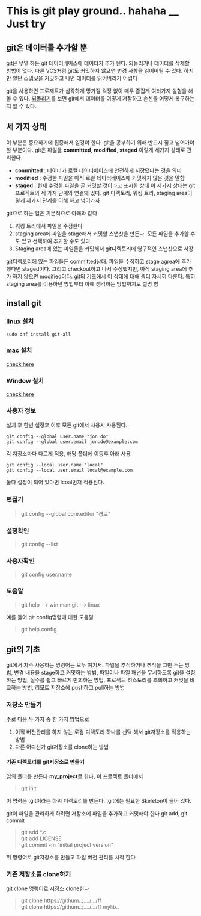 # This is git play ground.. hahaha __ Just try
## git은 데이터를 추가할 뿐
git은 무얼 하든 git 데이터베이스에 데이터가 추가 된다. 되돌리거나 데이터를 삭제할 방법이 없다. 다른 VCS처럼 git도 커밋하지 않으면 변경 사항을 읽어버릴 수 있다. 하지만 일단 스냅샷을 커밋하고 나면 데이터를 읽어버리기 어렵다

git을 사용하면 프로제트가 심각하게 망가질 걱정 없이 매우 즐겁게 여러가지 실험을 해 볼 수 있다. [되돌리기](#되돌리기)를 보면 git에서 데이터를 어떻게 저장하고 손신을 어떻게 복구하는지 알 수 있다. 

## 세 가지 상태
이  부분은 중요하기에 집중해서 일겅야 한다. git을 공부하기 위해 반드시 짚고 넘어가야 할 부분이다. git은 파일을 **committed**, **modified**, **staged** 이렇게 세가지 상태로 관리한다.
- **committed** : 데이터가 로컬 데이터베이스에 안전하게 저장됐다는 것을 의미
- **modified** : 수정한 파일을 아직 로컬 데이터베이스에 커밋하지 않은 것을 말함
- **staged** : 현재 수정한 파일을 곧 커밋할 것이라고 표시한 상태
이 세가지 상태는 git프로젝트의 세 가지 단계와 연결돼 있다. git 디렉토리, 워킹 트리, staging area이렇게 세가지 단계를 이해 하고 넘어가자

git으로 하는 일은 기본적으로 아래와 같다
1. 워킹 트리에서 파일을 수정한다
2. staging area에 파일을 stage해서 커밋할 스냅샷을 만든다. 모든 파일을 추가할 수도 있고 선택하여 추가할 수도 있다.
3. Staging area에 있는 파일들을 커밋해서 git디렉토리에 영구적인 스냅샷으로 저장

git디렉토리에 있는 파일들든 committed상태. 파일을 수정하고 stage agrea에 추가 했다면 staged이다. 그리고 checkout하고 나서 수정했지만, 아직 staging area에 추가 하지 않으면 modified이다. [git의 기초](#git의-기초)에서 이 상태에 대해 좀더 자세히 다룬다. 특히 staging area를 이용하년 방법부터 아예 생각하는 방법까지도 설명 함

## install git
### linux 설치
```linux
sudo dnf install git-all
```
### mac 설치
[check here](http://git-scm.com/download/mac)

### Window 설치
[check here](http://git-scm.com/download/win)

### 사용자 정보
설치 후 한번 설정후 이후 모든 git에서 사용시 사용된다.
```
git config --global user.name "jon do"
git config --global user.email jon.do@example.com
```
각 저장소마다 다르게 적용, 해당 폴더에 이동후 아래 사용
```
git config --local user.name "local"
git config --local user.email local@example.com
```

둘다 설정이 되어 있다면 lcoal먼저 적용된다.

### 편집기
> git config --global core.editor "경로"

### 설정확인
> git config --list

### 사용자확인
> git config user.name

### 도움말
> git help --> win
> man git  --> linux

예를 들어 git config명령에 대한 도움말
> git help config

## git의 기초
git에서 자주 사용하는 명령어는 모두 여기서. 파일을 추적하거나 추적을 그만 두는 방법, 변경 내용을 stage하고 커밋하는 방법, 파일이나 파일 패넌을 무시하도록 git을 설정하는 방법, 실수를 쉽고 빠르게 만회하는 방법, 프로젝트 히스토리를 조회하고 커밋을 비교하는 방법, 리모트 저장소에 push하고 pull하는 방법

### 저장소 만들기
주로 다음 두 가지 중 한 가지 방법으로 
1. 이직 버전관리를 하지 않는 로컴 디렉토리 하나를 선택 해서 git저장소를 적용하는 방법
2. 다른 어디선가 git저장소를 clone하는 방법

#### 기존 디렉토리를 git저장소로 만들기 
임의 폴더를 만든다 **my_project**로 한다, 이 프로젝트 폴더에서 
> git init

이 명력은 .git이라는 하위 디렉토리를 만든다. .git에는 필요한 Skeleton이 들어 있다. 

git이 파일을 관리하게 하려면 저장소에 파일을 추가하고 커밋해야 한다 git add, git commit   
> git add *.c   
> git add LICENSE   
> git commit -m "initial project version"

위 명령어로 git저장소를 만들고 파일 버전 관리를 시작 한다

### 기존 저장소를 clone하기
git clone <url>명령어로 저장소 clone한다
> git clone https://githum..;..../.../ff   
> git clone https://githum..;..../.../ff   mylib..

